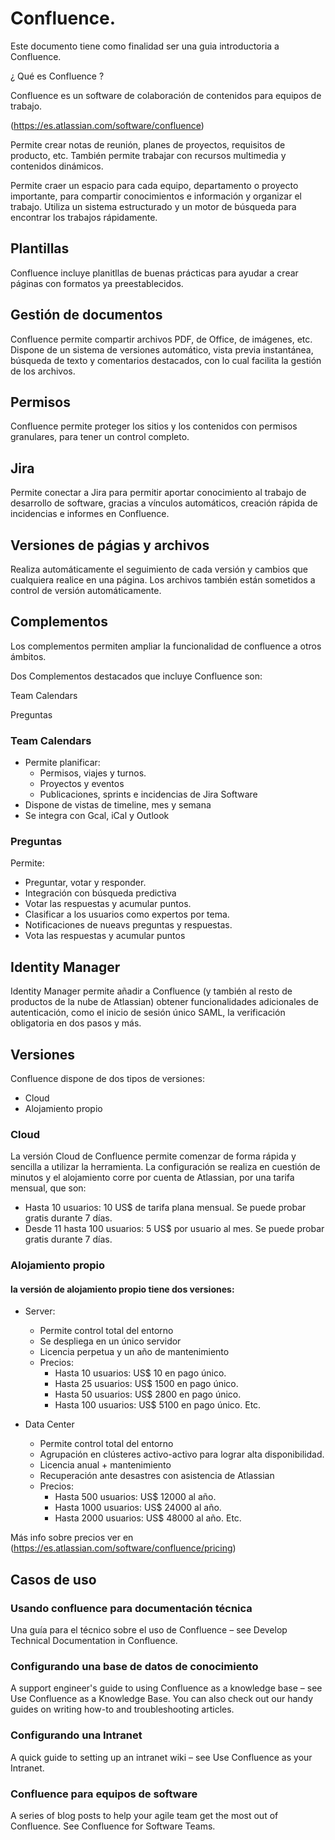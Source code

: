 # Confluence.

Este documento tiene como finalidad ser una guia introductoria a Confluence.

¿ Qué es Confluence ?

Confluence es un software de colaboración de contenidos para equipos de trabajo.

(https://es.atlassian.com/software/confluence)

Permite crear notas de reunión, planes de proyectos, requisitos de producto, etc. También permite trabajar con recursos multimedia y contenidos dinámicos.

Permite craer un espacio para cada equipo, departamento o proyecto importante, para compartir conocimientos e información y organizar el trabajo. Utiliza un sistema estructurado y un motor de búsqueda para encontrar los trabajos rápidamente.

## Plantillas

Confluence incluye planitllas de buenas prácticas para ayudar a crear páginas con formatos ya preestablecidos.

## Gestión de documentos

Confluence permite compartir archivos PDF, de Office, de imágenes, etc. Dispone de un sistema de versiones automático, vista previa instantánea, búsqueda de texto y comentarios destacados, con lo cual facilita la gestión de los archivos.

## Permisos

Confluence permite proteger los sitios y los contenidos con permisos granulares, para tener un control completo.

## Jira

Permite conectar a Jira para permitir aportar conocimiento al trabajo de desarrollo de software, gracias a vínculos automáticos, creación rápida de incidencias e informes en Confluence.

## Versiones de págias y archivos

Realiza automáticamente el seguimiento de cada versión y cambios que cualquiera realice en una página. Los archivos también están sometidos a control de versión automáticamente.

## Complementos

Los complementos permiten ampliar la funcionalidad de confluence a otros ámbitos. 

Dos Complementos destacados que incluye Confluence son:

Team Calendars

Preguntas

### Team Calendars

* Permite planificar:
  * Permisos, viajes y turnos.
  * Proyectos y eventos
  * Publicaciones, sprints e incidencias de Jira Software
* Dispone de vistas de timeline, mes y semana
* Se integra con Gcal, iCal y Outlook

### Preguntas

Permite:
* Preguntar, votar y responder.
* Integración con búsqueda predictiva
* Votar las respuestas y acumular puntos.
* Clasificar a los usuarios como expertos por tema.
* Notificaciones de nueavs preguntas y respuestas.
* Vota las respuestas y acumular puntos

## Identity Manager

Identity Manager permite añadir a Confluence (y también al resto de productos de la nube de Atlassian) obtener funcionalidades adicionales de autenticación, como el inicio de sesión único SAML, la verificación obligatoria en dos pasos y más.

## Versiones

Confluence dispone de dos tipos de versiones:

* Cloud
* Alojamiento propio

### Cloud

La versión Cloud de Confluence permite comenzar de forma rápida y sencilla a utilizar la herramienta. La configuración se realiza en cuestión de minutos y el alojamiento corre por cuenta de Atlassian, por una tarifa mensual, que son:

* Hasta 10 usuarios: 10 US$ de tarifa plana mensual. Se puede probar gratis durante 7 días.
* Desde 11 hasta 100 usuarios: 5 US$ por usuario al mes. Se puede probar gratis durante 7 días.

### Alojamiento propio

#### la versión de alojamiento propio tiene dos versiones:

* Server:
  * Permite control total del entorno
  * Se despliega en un único servidor
  * Licencia perpetua y un año de mantenimiento
  * Precios:
    * Hasta 10 usuarios: US$ 10 en pago único.
    * Hasta 25 usuarios: US$ 1500 en pago único.
    * Hasta 50 usuarios: US$ 2800 en pago único.
    * Hasta 100 usuarios: US$ 5100 en pago único. Etc.

* Data Center
  * Permite control total del entorno
  * Agrupación en clústeres activo-activo para lograr alta disponibilidad.
  * Licencia anual + mantenimiento
  * Recuperación ante desastres con asistencia de Atlassian
  * Precios:
    * Hasta 500 usuarios: US$ 12000 al año.
    * Hasta 1000 usuarios: US$ 24000 al año.
    * Hasta 2000 usuarios: US$ 48000 al año. Etc.

Más info sobre precios ver en (https://es.atlassian.com/software/confluence/pricing)

## Casos de uso

### Usando confluence para documentación técnica
Una guía para el técnico sobre el uso de Confluence – see Develop Technical Documentation in Confluence.

### Configurando una base de datos de conocimiento
A support engineer's guide to using Confluence as a knowledge base – see Use Confluence as a Knowledge Base. You can also check out our handy guides on writing how-to and troubleshooting articles.

### Configurando una Intranet
A quick guide to setting up an intranet wiki – see Use Confluence as your Intranet.

### Confluence para equipos de software
A series of blog posts to help your agile team get the most out of Confluence. See Confluence for Software Teams.

